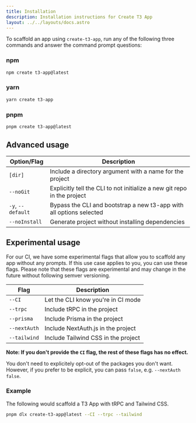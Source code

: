 ```yaml
---
title: Installation
description: Installation instructions for Create T3 App
layout: ../../layouts/docs.astro
---
```


To scaffold an app using `create-t3-app`, run any of the following three commands and answer the command prompt questions:

### npm

```bash
npm create t3-app@latest
```

### yarn

```bash
yarn create t3-app
```

### pnpm

```bash
pnpm create t3-app@latest
```

## Advanced usage

| Option/Flag       | Description                                                             |
| ----------------- | ----------------------------------------------------------------------- |
| `[dir]`           | Include a directory argument with a name for the project                |
| `--noGit`         | Explicitly tell the CLI to not initialize a new git repo in the project |
| `-y`, `--default` | Bypass the CLI and bootstrap a new t3-app with all options selected     |
| `--noInstall`     | Generate project without installing dependencies                        |

## Experimental usage

For our CI, we have some experimental flags that allow you to scaffold any app without any prompts. If this use case applies to you, you can use these flags. Please note that these flags are experimental and may change in the future without following semver versioning.

| Flag         | Description                         |
| ------------ | ----------------------------------- |
| `--CI`       | Let the CLI know you're in CI mode  |
| `--trpc`     | Include tRPC in the project         |
| `--prisma`   | Include Prisma in the project       |
| `--nextAuth` | Include NextAuth.js in the project  |
| `--tailwind` | Include Tailwind CSS in the project |

**Note: If you don't provide the `CI` flag, the rest of these flags has no effect.**

You don't need to explicitely opt-out of the packages you don't want. However, if you prefer to be explicit, you can pass `false`, e.g. `--nextAuth false`.

### Example

The following would scaffold a T3 App with tRPC and Tailwind CSS.

```bash
pnpm dlx create-t3-app@latest --CI --trpc --tailwind
```
